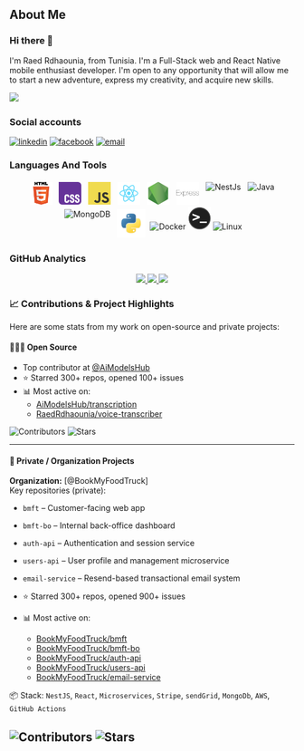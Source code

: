 ## About Me

### Hi there 👋

I'm Raed Rdhaounia, from Tunisia. I'm a Full-Stack web and React Native mobile enthusiast developer. I'm open to any opportunity that will allow me to start a new adventure, express my creativity, and acquire new skills.

<a href="https://github.com/DenverCoder1/readme-typing-svg"><img src="https://readme-typing-svg.herokuapp.com?lines=Software+Developper;Scrum+Master;Full+Stack+JavaScript+Developper;React%20Native+developer;Always%20learning%20new%20things&center=false&width=500&height=50"></a>

### Social accounts
[<img src='https://user-images.githubusercontent.com/59792971/164092560-819298ce-c9ba-4438-a368-bd1bcd6e7389.png' alt='linkedin' height='50'>](https://www.linkedin.com/in/raed-rdhaounia/) [<img src='https://user-images.githubusercontent.com/59792971/164092047-ea3ce66e-7068-4d46-b3ea-fbac1c0cb5fd.png' alt='facebook' height='50'>](https://www.facebook.com/raed.rdh1994) 
[<img src='https://user-images.githubusercontent.com/59792971/164092165-318b4325-304b-4b3e-8143-eb8906976e4d.png' alt='email' height='53'>](mailto:raedrdhaounia@gmail.com) 


### **Languages And Tools**

<p align="center">
<img src="https://raw.githubusercontent.com/github/explore/80688e429a7d4ef2fca1e82350fe8e3517d3494d/topics/html/html.png" alt="HTML5" height="40" style="vertical-align:top; margin:4px">
<img src="https://raw.githubusercontent.com/github/explore/80688e429a7d4ef2fca1e82350fe8e3517d3494d/topics/css/css.png" alt="CSS3" height="40" style="vertical-align:top; margin:4px">
<img src="https://raw.githubusercontent.com/github/explore/80688e429a7d4ef2fca1e82350fe8e3517d3494d/topics/javascript/javascript.png" alt="JS" height="40" style="vertical-align:top; margin:4px">
  <img src="https://raw.githubusercontent.com/github/explore/80688e429a7d4ef2fca1e82350fe8e3517d3494d/topics/react/react.png" alt="React" height="40" style="vertical-align:top; margin:4px">
<img src="https://raw.githubusercontent.com/github/explore/80688e429a7d4ef2fca1e82350fe8e3517d3494d/topics/nodejs/nodejs.png" alt="NodeJS" height="40" style="vertical-align:top; margin:4px">
<img src="https://raw.githubusercontent.com/github/explore/80688e429a7d4ef2fca1e82350fe8e3517d3494d/topics/express/express.png" alt="NodeJS" height="40" style="vertical-align:top; margin:4px">
 <img src="https://user-images.githubusercontent.com/59792971/164089524-77725724-a717-4321-b5c4-7560c2e16cf0.png" alt="NestJs" height="40" style="vertical-align:top; margin:4px">
<img src="https://icon-library.com/images/java-icon-png/java-icon-png-15.jpg" alt="Java" height="40" style="vertical-align:top; margin:4px">
<img src="https://user-images.githubusercontent.com/59792971/164090404-6997cfa7-c8f7-4d28-8c5f-eb2138746ec2.png" alt="MongoDB" height="45" style="vertical-align:top; margin:4px">
 <img src="https://raw.githubusercontent.com/github/explore/80688e429a7d4ef2fca1e82350fe8e3517d3494d/topics/python/python.png" alt="Python" height="50px" width="50px" style="vertical-align:top; margin:4px">
 <img alt="Docker" width="50px" height="40px" src="https://iconape.com/wp-content/files/fr/370801/svg/docker-icon-logo-icon-png-svg.png"; margin:4px />
<img alt="Terminal" width="40px" src="https://raw.githubusercontent.com/github/explore/80688e429a7d4ef2fca1e82350fe8e3517d3494d/topics/terminal/terminal.png"; margin:4px />
 <img alt="Linux" height="40px" src="https://user-images.githubusercontent.com/59792971/164090922-0eaf21ff-bc5f-42d7-9ed8-278734518179.png"; margin:4px />
</p>

### **GitHub Analytics**
<p align="center">
<a href="https://github.com/RaedRdhaounia">
  <img height="180em" src="https://github-readme-stats-eight-theta.vercel.app/api?username=RaedRdhaounia&show_icons=true&theme=light&include_all_commits=true&count_private=true"/>
  <img height="180em" src="https://github-readme-stats-eight-theta.vercel.app/api/top-langs/?username=RaedRdhaounia&layout=compact&langs_count=8&theme=light"/>
  <img height="180em" src="https://github-profile-trophy.vercel.app/?username=RaedRdhaounia&theme=dark&no-frame=true&column=7"/>
</a>
</p>

### 📈 Contributions & Project Highlights

Here are some stats from my work on open-source and private projects:

#### 🧑‍🤝‍🧑 Open Source

- Top contributor at [@AiModelsHub](https://github.com/AiModelsHub)
- ⭐ Starred 300+ repos, opened 100+ issues
- 📊 Most active on:
  - [AiModelsHub/transcription](https://github.com/AiModelsHub/transcription)
  - [RaedRdhaounia/voice-transcriber](https://github.com/RaedRdhaounia/voice-transcriber)

![Contributors](https://img.shields.io/github/contributors/AiModelsHub/transcription?color=blue)
![Stars](https://img.shields.io/github/stars/AiModelsHub/transcription?style=social)

---

#### 🔐 Private / Organization Projects

**Organization:** [@BookMyFoodTruck]  
Key repositories (private):
- `bmft` – Customer-facing web app  
- `bmft-bo` – Internal back-office dashboard  
- `auth-api` – Authentication and session service  
- `users-api` – User profile and management microservice  
- `email-service` – Resend-based transactional email system  

- ⭐ Starred 300+ repos, opened 900+ issues
- 📊 Most active on:
  - [BookMyFoodTruck/bmft](https://github.com/BookMyFoodTruck/bmft)
  - [BookMyFoodTruck/bmft-bo](https://github.com/BookMyFoodTruck/bmft-bo)
  - [BookMyFoodTruck/auth-api](https://github.com/BookMyFoodTruck/auth-api)
  - [BookMyFoodTruck/users-api](https://github.com/BookMyFoodTruck/users-api)
  - [BookMyFoodTruck/email-service](https://github.com/BookMyFoodTruck/email-service)

📦 Stack: `NestJS`, `React`, `Microservices`, `Stripe`, `sendGrid`, `MongoDb`, `AWS`, `GitHub Actions`

![Contributors](https://img.shields.io/badge/contributors-5-blue)
![Stars](https://img.shields.io/badge/stars-12-brightgreen)
---
